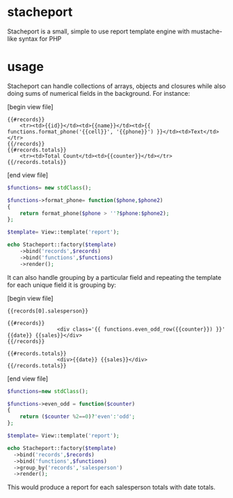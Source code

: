 # stacheport
Stacheport is a small, simple to use report template engine with mustache-like syntax for PHP

# usage

Stacheport can handle collections of arrays, objects and closures while also doing sums of numerical fields in the background. For instance:

[begin view file]
```
{{#records}}
	<tr><td>{{id}}</td><td>{{name}}</td><td>{{ functions.format_phone('{{cell}}', '{{phone}}') }}</td><td>Text</td></tr>
{{/records}}
{{#records.totals}}
	<tr><td>Total Count</td><td>{{counter}}</td></tr>
{{/records.totals}}
```
[end view file]

```php
$functions= new stdClass();

$functions->format_phone= function($phone,$phone2)
{
	return format_phone($phone > ''?$phone:$phone2);
};

$template= View::template('report');

echo Stacheport::factory($template)
	->bind('records',$records)
	->bind('functions',$functions)
	->render();
```

It can also handle grouping by a particular field and repeating the template for each unique field it is grouping by:

[begin view file]
```
{{records[0].salesperson}}

{{#records}}
				<div class='{{ functions.even_odd_row({{counter}}) }}' {{date}} {{sales}}</div>
{{/records}}

{{#records.totals}}
				<div>{{date}} {{sales}}</div>
{{/records.totals}}
```
[end view file]

```php
$functions=new stdClass();

$functions->even_odd = function($counter)
{
	return ($counter %2==0)?'even':'odd';
};

$template= View::template('report');

echo Stacheport::factory($template)
  ->bind('records',$records)
  ->bind('functions',$functions)
  ->group_by('records','salesperson')
  ->render();
```

This would produce a report for each salesperson totals with date totals.		
